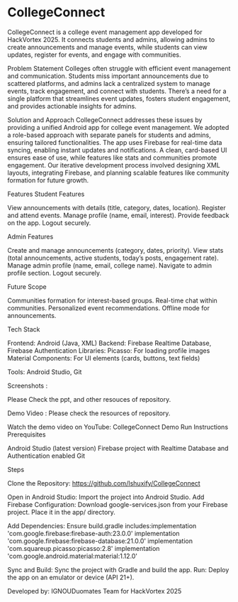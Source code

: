 # CollegeConnect

CollegeConnect is a college event management app developed for HackVortex 2025. It connects students and admins, allowing admins to create announcements and manage events, while students can view updates, register for events, and engage with communities.

Problem Statement
Colleges often struggle with efficient event management and communication. Students miss important announcements due to scattered platforms, and admins lack a centralized system to manage events, track engagement, and connect with students. There’s a need for a single platform that streamlines event updates, fosters student engagement, and provides actionable insights for admins.

Solution and Approach
CollegeConnect addresses these issues by providing a unified Android app for college event management. We adopted a role-based approach with separate panels for students and admins, ensuring tailored functionalities. The app uses Firebase for real-time data syncing, enabling instant updates and notifications. A clean, card-based UI ensures ease of use, while features like stats and communities promote engagement. Our iterative development process involved designing XML layouts, integrating Firebase, and planning scalable features like community formation for future growth.

Features
Student Features

View announcements with details (title, category, dates, location).
Register and attend events.
Manage profile (name, email, interest).
Provide feedback on the app.
Logout securely.

Admin Features

Create and manage announcements (category, dates, priority).
View stats (total announcements, active students, today’s posts, engagement rate).
Manage admin profile (name, email, college name).
Navigate to admin profile section.
Logout securely.

Future Scope

Communities formation for interest-based groups.
Real-time chat within communities.
Personalized event recommendations.
Offline mode for announcements.

Tech Stack

Frontend: Android (Java, XML)
Backend: Firebase Realtime Database, Firebase Authentication
Libraries:
Picasso: For loading profile images
Material Components: For UI elements (cards, buttons, text fields)


Tools: Android Studio, Git

Screenshots : 

Please Check the ppt, and other resouces of repository.


Demo Video : Please check the resources of repository.

Watch the demo video on YouTube: CollegeConnect Demo
Run Instructions
Prerequisites

Android Studio (latest version)
Firebase project with Realtime Database and Authentication enabled
Git

Steps

Clone the Repository: https://github.com/Ishuxify/CollegeConnect


Open in Android Studio: Import the project into Android Studio.
Add Firebase Configuration:
Download google-services.json from your Firebase project.
Place it in the app/ directory.


Add Dependencies: Ensure build.gradle includes:implementation 'com.google.firebase:firebase-auth:23.0.0'
implementation 'com.google.firebase:firebase-database:21.0.0'
implementation 'com.squareup.picasso:picasso:2.8'
implementation 'com.google.android.material:material:1.12.0'


Sync and Build: Sync the project with Gradle and build the app.
Run: Deploy the app on an emulator or device (API 21+).


Developed by: IGNOUDuomates Team for HackVortex 2025

